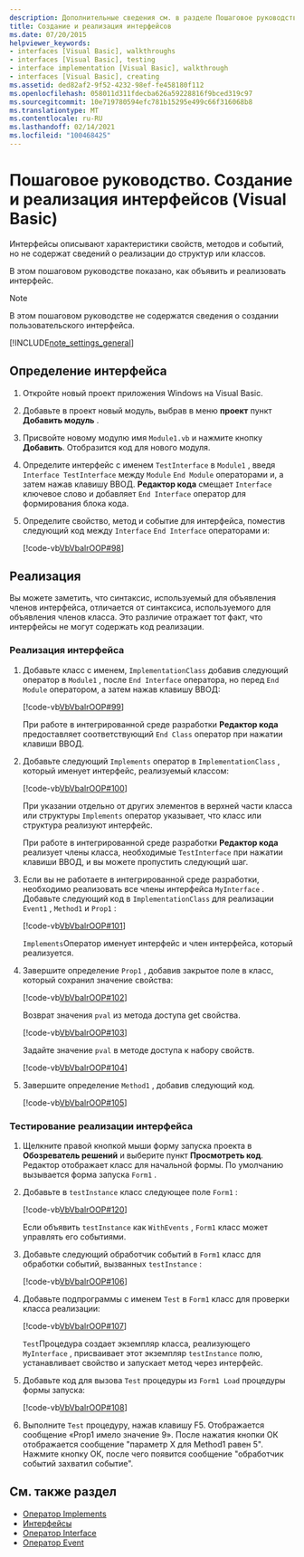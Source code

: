 ```yaml
---
description: Дополнительные сведения см. в разделе Пошаговое руководство. Создание и реализация интерфейсов (Visual Basic)
title: Создание и реализация интерфейсов
ms.date: 07/20/2015
helpviewer_keywords:
- interfaces [Visual Basic], walkthroughs
- interfaces [Visual Basic], testing
- interface implementation [Visual Basic], walkthrough
- interfaces [Visual Basic], creating
ms.assetid: ded82af2-9f52-4232-98ef-fe458180f112
ms.openlocfilehash: 058011d311fdecba626a59228816f9bced319c97
ms.sourcegitcommit: 10e719780594efc781b15295e499c66f316068b8
ms.translationtype: MT
ms.contentlocale: ru-RU
ms.lasthandoff: 02/14/2021
ms.locfileid: "100468425"
---
```

# <a name="walkthrough-creating-and-implementing-interfaces-visual-basic"></a>Пошаговое руководство. Создание и реализация интерфейсов (Visual Basic)

Интерфейсы описывают характеристики свойств, методов и событий, но не содержат сведений о реализации до структур или классов.  
  
 В этом пошаговом руководстве показано, как объявить и реализовать интерфейс.  
  
> [!NOTE]
> В этом пошаговом руководстве не содержатся сведения о создании пользовательского интерфейса.  
  
[!INCLUDE[note_settings_general](~/includes/note-settings-general-md.md)]  
  
## <a name="to-define-an-interface"></a>Определение интерфейса
  
1. Откройте новый проект приложения Windows на Visual Basic.  
  
2. Добавьте в проект новый модуль, выбрав в меню **проект** пункт **Добавить модуль** .  
  
3. Присвойте новому модулю имя `Module1.vb` и нажмите кнопку **Добавить**. Отобразится код для нового модуля.  
  
4. Определите интерфейс с именем `TestInterface` в `Module1` , введя `Interface TestInterface` между `Module` `End Module` операторами и, а затем нажав клавишу ВВОД. **Редактор кода** смещает `Interface` ключевое слово и добавляет `End Interface` оператор для формирования блока кода.  
  
5. Определите свойство, метод и событие для интерфейса, поместив следующий код между `Interface` `End Interface` операторами и:  
  
     [!code-vb[VbVbalrOOP#98](~/samples/snippets/visualbasic/VS_Snippets_VBCSharp/VbVbalrOOP/VB/OOP.vb#98)]
  
## <a name="implementation"></a>Реализация

 Вы можете заметить, что синтаксис, используемый для объявления членов интерфейса, отличается от синтаксиса, используемого для объявления членов класса. Это различие отражает тот факт, что интерфейсы не могут содержать код реализации.  
  
### <a name="to-implement-the-interface"></a>Реализация интерфейса
  
1. Добавьте класс с именем, `ImplementationClass` добавив следующий оператор в `Module1` , после `End Interface` оператора, но перед `End Module` оператором, а затем нажав клавишу ВВОД:  
  
     [!code-vb[VbVbalrOOP#99](~/samples/snippets/visualbasic/VS_Snippets_VBCSharp/VbVbalrOOP/VB/OOP.vb#99)]
  
     При работе в интегрированной среде разработки **Редактор кода** предоставляет соответствующий `End Class` оператор при нажатии клавиши ВВОД.  
  
2. Добавьте следующий `Implements` оператор в `ImplementationClass` , который именует интерфейс, реализуемый классом:  
  
     [!code-vb[VbVbalrOOP#100](~/samples/snippets/visualbasic/VS_Snippets_VBCSharp/VbVbalrOOP/VB/OOP.vb#100)]
  
     При указании отдельно от других элементов в верхней части класса или структуры `Implements` оператор указывает, что класс или структура реализуют интерфейс.  
  
     При работе в интегрированной среде разработки **Редактор кода** реализует члены класса, необходимые `TestInterface` при нажатии клавиши ВВОД, и вы можете пропустить следующий шаг.  
  
3. Если вы не работаете в интегрированной среде разработки, необходимо реализовать все члены интерфейса `MyInterface` . Добавьте следующий код в `ImplementationClass` для реализации `Event1` , `Method1` и `Prop1` :  
  
     [!code-vb[VbVbalrOOP#101](~/samples/snippets/visualbasic/VS_Snippets_VBCSharp/VbVbalrOOP/VB/OOP.vb#101)]
  
     `Implements`Оператор именует интерфейс и член интерфейса, который реализуется.  
  
4. Завершите определение `Prop1` , добавив закрытое поле в класс, который сохранил значение свойства:  
  
     [!code-vb[VbVbalrOOP#102](~/samples/snippets/visualbasic/VS_Snippets_VBCSharp/VbVbalrOOP/VB/OOP.vb#102)]
  
     Возврат значения `pval` из метода доступа get свойства.  
  
     [!code-vb[VbVbalrOOP#103](~/samples/snippets/visualbasic/VS_Snippets_VBCSharp/VbVbalrOOP/VB/OOP.vb#103)]
  
     Задайте значение `pval` в методе доступа к набору свойств.  
  
     [!code-vb[VbVbalrOOP#104](~/samples/snippets/visualbasic/VS_Snippets_VBCSharp/VbVbalrOOP/VB/OOP.vb#104)]
  
5. Завершите определение `Method1` , добавив следующий код.  
  
     [!code-vb[VbVbalrOOP#105](~/samples/snippets/visualbasic/VS_Snippets_VBCSharp/VbVbalrOOP/VB/OOP.vb#105)]
  
### <a name="to-test-the-implementation-of-the-interface"></a>Тестирование реализации интерфейса
  
1. Щелкните правой кнопкой мыши форму запуска проекта в **Обозреватель решений** и выберите пункт **Просмотреть код**. Редактор отображает класс для начальной формы. По умолчанию вызывается форма запуска `Form1` .  
  
2. Добавьте в `testInstance` класс следующее поле `Form1` :  
  
     [!code-vb[VbVbalrOOP#120](~/samples/snippets/visualbasic/VS_Snippets_VBCSharp/VbVbalrOOP/VB/OOP.vb#120)]
  
     Если объявить `testInstance` как `WithEvents` , `Form1` класс может управлять его событиями.  
  
3. Добавьте следующий обработчик событий в `Form1` класс для обработки событий, вызванных `testInstance` :  
  
     [!code-vb[VbVbalrOOP#106](~/samples/snippets/visualbasic/VS_Snippets_VBCSharp/VbVbalrOOP/VB/OOP.vb#106)]
  
4. Добавьте подпрограммы с именем `Test` в `Form1` класс для проверки класса реализации:  
  
     [!code-vb[VbVbalrOOP#107](~/samples/snippets/visualbasic/VS_Snippets_VBCSharp/VbVbalrOOP/VB/OOP.vb#107)]
  
     `Test`Процедура создает экземпляр класса, реализующего `MyInterface` , присваивает этот экземпляр `testInstance` полю, устанавливает свойство и запускает метод через интерфейс.  
  
5. Добавьте код для вызова `Test` процедуры из `Form1 Load` процедуры формы запуска:  
  
     [!code-vb[VbVbalrOOP#108](~/samples/snippets/visualbasic/VS_Snippets_VBCSharp/VbVbalrOOP/VB/OOP.vb#108)]
  
6. Выполните `Test` процедуру, нажав клавишу F5. Отображается сообщение «Prop1 имело значение 9». После нажатия кнопки ОК отображается сообщение "параметр X для Method1 равен 5". Нажмите кнопку ОК, после чего появится сообщение "обработчик событий захватил событие".  
  
## <a name="see-also"></a>См. также раздел

- [Оператор Implements](../../../language-reference/statements/implements-statement.md)
- [Интерфейсы](index.md)
- [Оператор Interface](../../../language-reference/statements/interface-statement.md)
- [Оператор Event](../../../language-reference/statements/event-statement.md)
